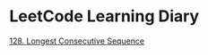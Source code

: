 # LeetCode Learning Diary

[128. Longest Consecutive Sequence](https://github.com/gyikko/LeetCode-Learning-Diary/blob/main/128-Longest-Consecutive-Sequence.md)
